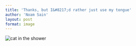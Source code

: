 ```yaml
---
title: 'Thanks, but I&#8217;d rather just use my tongue'
author: 'Noam Sain'
layout: post
format: image
---
```


![cat in the shower](/_assets/img/2013/04/20100508.jpg)